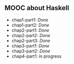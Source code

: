 MOOC about Haskell
------------------

* chap1-part1: _Done_
* chap1-part2: _Done_
* chap2-part1: _Done_
* chap2-part2: _Done_
* chap2-part3: _Done_
* chap3-part1: _Done_
* chap3-part2: _Done_
* chap4-part1: in progress

